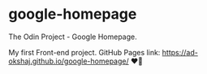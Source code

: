 # google-homepage
The Odin Project - Google Homepage.

My first Front-end project. 
GitHub Pages link:
https://ad-okshaj.github.io/google-homepage/
❤️🌱
